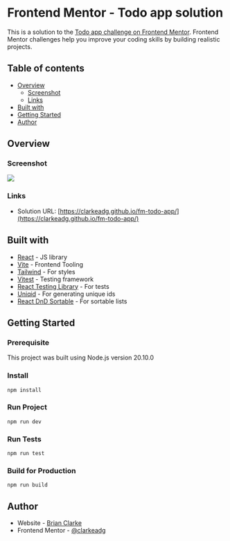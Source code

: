 # Frontend Mentor - Todo app solution

This is a solution to the [Todo app challenge on Frontend Mentor](https://www.frontendmentor.io/challenges/todo-app-Su1_KokOW). Frontend Mentor challenges help you improve your coding skills by building realistic projects.  

## Table of contents

- [Overview](#overview)
  - [Screenshot](#screenshot)
  - [Links](#links)
- [Built with](#built-with)
- [Getting Started](#getting-started)
- [Author](#author)

## Overview

### Screenshot

![](https://clarkeadg.github.io/fm-todo-app/images/screenshot.jpg)

### Links

- Solution URL: [https://clarkeadg.github.io/fm-todo-app/](https://clarkeadg.github.io/fm-todo-app/)

## Built with

- [React](https://reactjs.org/) - JS library
- [Vite](https://vitejs.dev/) - Frontend Tooling
- [Tailwind](https://tailwindcss.com/) - For styles
- [Vitest](https://vitest.dev/) - Testing framework
- [React Testing Library](https://testing-library.com/docs/react-testing-library/intro/) - For tests
- [Uniqid](https://www.npmjs.com/package/uniqid) - For generating unique ids
- [React DnD Sortable](https://docs.dndkit.com/presets/sortable) - For sortable lists

## Getting Started

### Prerequisite
This project was built using Node.js version 20.10.0

### Install
```
npm install
```

### Run Project
```
npm run dev
```

### Run Tests
```
npm run test
```

### Build for Production
```
npm run build
```

## Author

- Website - [Brian Clarke](https://www.clarkeanimation.com)
- Frontend Mentor - [@clarkeadg](https://www.frontendmentor.io/profile/clarkeadg)

